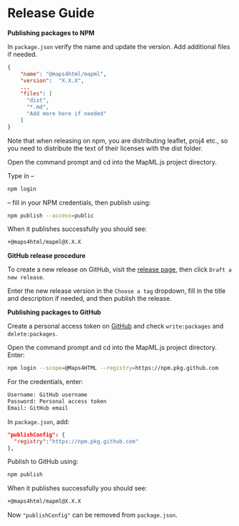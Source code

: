 # Release Guide
**Publishing packages to NPM**

In `package.json` verify the name and update the version. Add additional files
if needed.

```json
{
    "name": "@maps4html/mapml",
    "version":  "X.X.X",
    ...
    "files": [
      "dist",
      "*.md",
      "Add more here if needed"
    ]
}
```

Note that when releasing on npm, you are distributing leaflet, proj4 etc., so 
you need to distribute the text of their licenses with the dist folder.

Open the command prompt and cd into the MapML.js project directory.

Type in –
```bash
npm login
```
– fill in your NPM credentials, then publish using:
```bash
npm publish --access=public
```
When it publishes successfully you should see:
```bash
+@maps4html/mapml@X.X.X
```

**GitHub release procedure**

To create a new release on GitHub, visit the [release page](https://github.com/Maps4HTML/MapML.js/releases),
then click `Draft a new release`.

Enter the new release version in the `Choose a tag` dropdown, fill in the title and description 
if needed, and then publish the release.

**Publishing packages to GitHub**

Create a personal access token on [GitHub](https://github.com/settings/tokens/new)
and check `write:packages` and `delete:packages`.

Open the command prompt and cd into the MapML.js project directory. Enter:
```bash
npm login --scope=@Maps4HTML --registry=https://npm.pkg.github.com
``` 
For the credentials, enter:
```bash
Username: GitHub username
Password: Personal access token
Email: GitHub email
```
In `package.json`, add: 
```json
"publishConfig": {
  "registry":"https://npm.pkg.github.com"
},
```
Publish to GitHub using:
```bash
npm publish
```
When it publishes successfully you should see:
```bash
+@maps4html/mapml@X.X.X
```
Now `"publishConfig"` can be removed from `package.json`.